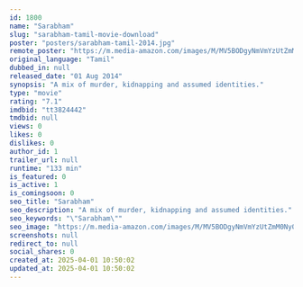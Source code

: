 ```yaml
---
id: 1800
name: "Sarabham"
slug: "sarabham-tamil-movie-download"
poster: "posters/sarabham-tamil-2014.jpg"
remote_poster: "https://m.media-amazon.com/images/M/MV5BODgyNmVmYzUtZmM0Ny00NzNhLWFjYzYtNjUxYTE1M2ExNGE5XkEyXkFqcGdeQXVyNjUyNjE0MzA@._V1_SX300.jpg"
original_language: "Tamil"
dubbed_in: null
released_date: "01 Aug 2014"
synopsis: "A mix of murder, kidnapping and assumed identities."
type: "movie"
rating: "7.1"
imdbid: "tt3824442"
tmdbid: null
views: 0
likes: 0
dislikes: 0
author_id: 1
trailer_url: null
runtime: "133 min"
is_featured: 0
is_active: 1
is_comingsoon: 0
seo_title: "Sarabham"
seo_description: "A mix of murder, kidnapping and assumed identities."
seo_keywords: "\"Sarabham\""
seo_image: "https://m.media-amazon.com/images/M/MV5BODgyNmVmYzUtZmM0Ny00NzNhLWFjYzYtNjUxYTE1M2ExNGE5XkEyXkFqcGdeQXVyNjUyNjE0MzA@._V1_SX300.jpg"
screenshots: null
redirect_to: null
social_shares: 0
created_at: 2025-04-01 10:50:02
updated_at: 2025-04-01 10:50:02
---
```


